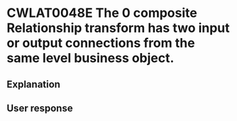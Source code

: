 # CWLAT0048E The 0 composite Relationship transform has two input or output connections from the same level business object.

## Explanation

## User response